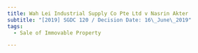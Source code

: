 ```yaml
---
title: Wah Lei Industrial Supply Co Pte Ltd v Nasrin Akter
subtitle: "[2019] SGDC 120 / Decision Date: 16\_June\_2019"
tags:
  - Sale of Immovable Property

---
```

